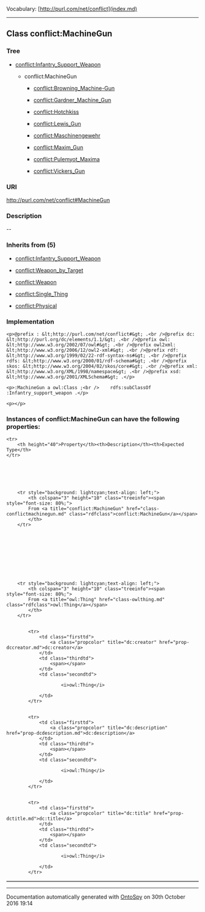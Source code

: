 Vocabulary: [http://purl.com/net/conflict](index.md) 



---	
	




    


## Class conflict:MachineGun


### Tree


* [conflict:Infantry_Support_Weapon](class-conflictinfantry_support_weapon.md)

    * conflict:MachineGun


        * [conflict:Browning_Machine-Gun](class-conflictbrowning_machine-gun.md) 

        * [conflict:Gardner_Machine_Gun](class-conflictgardner_machine_gun.md) 

        * [conflict:Hotchkiss](class-conflicthotchkiss.md) 

        * [conflict:Lewis_Gun](class-conflictlewis_gun.md) 

        * [conflict:Maschinengewehr](class-conflictmaschinengewehr.md) 

        * [conflict:Maxim_Gun](class-conflictmaxim_gun.md) 

        * [conflict:Pulemyot_Maxima](class-conflictpulemyot_maxima.md) 

        * [conflict:Vickers_Gun](class-conflictvickers_gun.md) 
        






### URI
http://purl.com/net/conflict#MachineGun

### Description
--



### Inherits from (5)

- [conflict:Infantry_Support_Weapon](class-conflictinfantry_support_weapon.md)

- [conflict:Weapon_by_Target](class-conflictweapon_by_target.md)

- [conflict:Weapon](class-conflictweapon.md)

- [conflict:Single_Thing](class-conflictsingle_thing.md)

- [conflict:Physical](class-conflictphysical.md)





### Implementation
```
<p>@prefix : &lt;http://purl.com/net/conflict#&gt; .<br />@prefix dc: &lt;http://purl.org/dc/elements/1.1/&gt; .<br />@prefix owl: &lt;http://www.w3.org/2002/07/owl#&gt; .<br />@prefix owl2xml: &lt;http://www.w3.org/2006/12/owl2-xml#&gt; .<br />@prefix rdf: &lt;http://www.w3.org/1999/02/22-rdf-syntax-ns#&gt; .<br />@prefix rdfs: &lt;http://www.w3.org/2000/01/rdf-schema#&gt; .<br />@prefix skos: &lt;http://www.w3.org/2004/02/skos/core#&gt; .<br />@prefix xml: &lt;http://www.w3.org/XML/1998/namespace&gt; .<br />@prefix xsd: &lt;http://www.w3.org/2001/XMLSchema#&gt; .</p>

<p>:MachineGun a owl:Class ;<br />    rdfs:subClassOf :Infantry_support_weapon .</p>

<p></p>
```




### Instances of conflict:MachineGun can have the following properties:

<table border="1" cellspacing="3" cellpadding="5" class="classproperties table-hover ">

    <tr>
        <th height="40">Property</th><th>Description</th><th>Expected Type</th>
    </tr>

          

        
            
        
        <tr style="background: lightcyan;text-align: left;">
            <th colspan="3" height="10" class="treeinfo"><span style="font-size: 80%;">
            From <a title="conflict:MachineGun" href="class-conflictmachinegun.md" class="rdfclass">conflict:MachineGun</a></span>
            </th>
        </tr>       

            

        

          

        
            
        
        <tr style="background: lightcyan;text-align: left;">
            <th colspan="3" height="10" class="treeinfo"><span style="font-size: 80%;">
            From <a title="owl:Thing" href="class-owlthing.md" class="rdfclass">owl:Thing</a></span>
            </th>
        </tr>       

            
            <tr>
                <td class="firsttd">
                    <a class="propcolor" title="dc:creator" href="prop-dccreator.md">dc:creator</a>         
                </td>
                <td class="thirdtd">
                    <span></span>
                </td>
                <td class="secondtd">
                    
                        <i>owl:Thing</i>
                    
                </td>
            </tr>

            
            <tr>
                <td class="firsttd">
                    <a class="propcolor" title="dc:description" href="prop-dcdescription.md">dc:description</a>         
                </td>
                <td class="thirdtd">
                    <span></span>
                </td>
                <td class="secondtd">
                    
                        <i>owl:Thing</i>
                    
                </td>
            </tr>

            
            <tr>
                <td class="firsttd">
                    <a class="propcolor" title="dc:title" href="prop-dctitle.md">dc:title</a>         
                </td>
                <td class="thirdtd">
                    <span></span>
                </td>
                <td class="secondtd">
                    
                        <i>owl:Thing</i>
                    
                </td>
            </tr>

            

        

    

</table>













---

Documentation automatically generated with [OntoSpy](http://ontospy.readthedocs.org/ "Open") on 30th October 2016 19:14